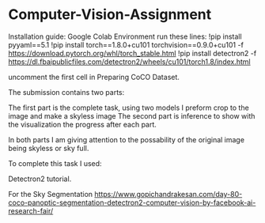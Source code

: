# Computer-Vision-Assignment

Installation guide:
Google  Colab Environment
run these lines:
!pip install pyyaml==5.1
!pip install torch==1.8.0+cu101 torchvision==0.9.0+cu101 -f https://download.pytorch.org/whl/torch_stable.html
!pip install detectron2 -f https://dl.fbaipublicfiles.com/detectron2/wheels/cu101/torch1.8/index.html

uncomment the first cell in Preparing CoCO Dataset.

The submission contains two parts:

The first part is the complete task, using two models I preform crop to the image and make a skyless image
The second part is inference to show with the visualization the progress after each part.

In both parts I am giving attention to the possability of the original image being skyless or sky full.

To complete this task I used:

Detectron2 tutorial.

For the Sky Segmentation https://www.gopichandrakesan.com/day-80-coco-panoptic-segmentation-detectron2-computer-vision-by-facebook-ai-research-fair/
